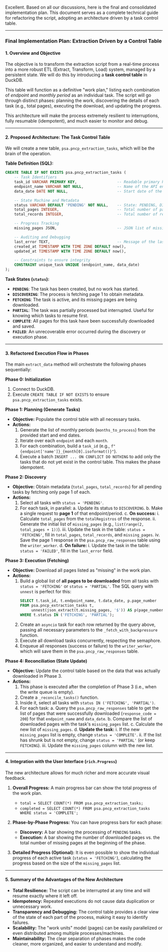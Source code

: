 Excellent. Based on all our discussions, here is the final and consolidated implementation plan. This document serves as a complete technical guide for refactoring the script, adopting an architecture driven by a task control table.

---

### **Final Implementation Plan: Extraction Driven by a Control Table**

#### 1. Overview and Objective

The objective is to transform the extraction script from a real-time process into a more robust ETL (Extract, Transform, Load) system, managed by a persistent state. We will do this by introducing a **task control table** in DuckDB.

This table will function as a definitive "work plan," listing each combination of *endpoint* and *monthly period* as an individual task. The script will go through distinct phases: planning the work, discovering the details of each task (e.g., total pages), executing the download, and updating the progress.

This architecture will make the process extremely resilient to interruptions, fully resumable (idempotent), and much easier to monitor and debug.

---

#### 2. Proposed Architecture: The Task Control Table

We will create a new table, `psa.pncp_extraction_tasks`, which will be the brain of the operation.

**Table Definition (SQL):**
```sql
CREATE TABLE IF NOT EXISTS psa.pncp_extraction_tasks (
    -- Task Identifiers
    task_id VARCHAR PRIMARY KEY,                  -- Readable primary key, e.g., 'contratos_publicacao_2023-01-01'
    endpoint_name VARCHAR NOT NULL,               -- Name of the API endpoint
    data_date DATE NOT NULL,                      -- Start date of the monthly period for the task

    -- State Machine and Metadata
    status VARCHAR DEFAULT 'PENDING' NOT NULL,    -- State: PENDING, DISCOVERING, FETCHING, PARTIAL, COMPLETE, FAILED
    total_pages INTEGER,                          -- Total number of pages (discovered in Phase 2)
    total_records INTEGER,                        -- Total number of records (discovered in Phase 2)

    -- Progress Tracking
    missing_pages JSON,                           -- JSON list of missing page numbers, e.g., '[2, 5, 8]'

    -- Auditing and Debugging
    last_error TEXT,                              -- Message of the last error for easy diagnosis
    created_at TIMESTAMP WITH TIME ZONE DEFAULT now(),
    updated_at TIMESTAMP WITH TIME ZONE DEFAULT now(),

    -- Constraints to ensure integrity
    CONSTRAINT unique_task UNIQUE (endpoint_name, data_date)
);
```

**Task States (`status`):**
*   **`PENDING`**: The task has been created, but no work has started.
*   **`DISCOVERING`**: The process is fetching page 1 to obtain metadata.
*   **`FETCHING`**: The task is active, and its missing pages are being downloaded.
*   **`PARTIAL`**: The task was partially processed but interrupted. Useful for knowing which tasks to resume first.
*   **`COMPLETE`**: All pages for this task have been successfully downloaded and saved.
*   **`FAILED`**: An unrecoverable error occurred during the discovery or execution phase.

---

#### 3. Refactored Execution Flow in Phases

The main `extract_data` method will orchestrate the following phases sequentially:

**Phase 0: Initialization**
1.  Connect to DuckDB.
2.  Execute `CREATE TABLE IF NOT EXISTS` to ensure `psa.pncp_extraction_tasks` exists.

**Phase 1: Planning (Generate Tasks)**
*   **Objective:** Populate the control table with all necessary tasks.
*   **Actions:**
    1.  Generate the list of monthly periods (`months_to_process`) from the provided start and end dates.
    2.  Iterate over each `endpoint` and each `month`.
    3.  For each combination, build a `task_id` (e.g., `f"{endpoint['name']}_{month[0].isoformat()}"`).
    4.  Execute a batch `INSERT ... ON CONFLICT DO NOTHING` to add only the tasks that do not yet exist in the control table. This makes the phase idempotent.

**Phase 2: Discovery**
*   **Objective:** Obtain metadata (`total_pages`, `total_records`) for all pending tasks by fetching only page 1 of each.
*   **Actions:**
    1.  Select all tasks with `status = 'PENDING'`.
    2.  For each task, in parallel:
        a.  Update its status to `DISCOVERING`.
        b.  Make a single request to **page 1** of that endpoint/period.
        c.  **On success:**
            i.   Calculate `total_pages` from the `totalRegistros` of the response.
            ii.  Generate the initial list of `missing_pages` (e.g., `list(range(2, total_pages + 1))`).
            iii. Update the task in the table: `status = 'FETCHING'`, fill in `total_pages`, `total_records`, and `missing_pages`.
            iv. Save the page 1 response in the `psa.pncp_raw_responses` table using the `writer_worker`.
        d.  **On failure:**
            i.   Update the task in the table: `status = 'FAILED'`, fill in the `last_error` field.

**Phase 3: Execution (Fetching)**
*   **Objective:** Download all pages listed as "missing" in the work plan.
*   **Actions:**
    1.  Build a global list of **all pages to be downloaded** from all tasks with `status = 'FETCHING'` or `status = 'PARTIAL'`. The SQL query with `unnest` is perfect for this:
        ```sql
        SELECT t.task_id, t.endpoint_name, t.data_date, p.page_number
        FROM psa.pncp_extraction_tasks t,
             unnest(json_extract(t.missing_pages, '$')) AS p(page_number)
        WHERE t.status IN ('FETCHING', 'PARTIAL');
        ```
    2.  Create an `asyncio` task for each row returned by the query above, passing all necessary parameters to the `_fetch_with_backpressure` function.
    3.  Execute all download tasks concurrently, respecting the semaphore.
    4.  Enqueue all responses (success or failure) to the `writer_worker`, which will save them in the `psa.pncp_raw_responses` table.

**Phase 4: Reconciliation (State Update)**
*   **Objective:** Update the control table based on the data that was actually downloaded in Phase 3.
*   **Actions:**
    1.  This phase is executed after the completion of Phase 3 (i.e., when the write queue is empty).
    2.  Create a `_reconcile_tasks()` function.
    3.  Inside it, select all tasks with `status IN ('FETCHING', 'PARTIAL')`.
    4.  For each task:
        a.  Query the `psa.pncp_raw_responses` table to get the list of pages that were successfully downloaded (`response_code = 200`) for that `endpoint_name` and `data_date`.
        b.  Compare the list of downloaded pages with the task's `missing_pages` list.
        c.  Calculate the new list of `missing_pages`.
        d.  **Update the task:**
            i.   If the new `missing_pages` list is empty, change `status = 'COMPLETE'`.
            ii.  If the list has shrunk but is not empty, change `status = 'PARTIAL'` (or keep `FETCHING`).
            iii. Update the `missing_pages` column with the new list.

---

#### 4. Integration with the User Interface (`rich.Progress`)

The new architecture allows for much richer and more accurate visual feedback.

1.  **Overall Progress:** A main progress bar can show the total progress of the work plan.
    *   `total = SELECT COUNT(*) FROM psa.pncp_extraction_tasks;`
    *   `completed = SELECT COUNT(*) FROM psa.pncp_extraction_tasks WHERE status = 'COMPLETE';`

2.  **Phase-by-Phase Progress:** You can have progress bars for each phase:
    *   **Discovery:** A bar showing the processing of `PENDING` tasks.
    *   **Execution:** A bar showing the number of downloaded pages vs. the total number of missing pages at the beginning of the phase.

3.  **Detailed Progress (Optional):** It is even possible to show the individual progress of each active task (`status = 'FETCHING'`), calculating the progress based on the size of the `missing_pages` list.

---

#### 5. Summary of the Advantages of the New Architecture

*   **Total Resilience:** The script can be interrupted at any time and will resume exactly where it left off.
*   **Idempotency:** Repeated executions do not cause data duplication or unnecessary work.
*   **Transparency and Debugging:** The control table provides a clear view of the state of each part of the process, making it easy to identify failures.
*   **Scalability:** The "work units" model (pages) can be easily parallelized or even distributed among multiple processes/machines.
*   **Maintainability:** The clear separation of phases makes the code cleaner, more organized, and easier to understand and modify.
